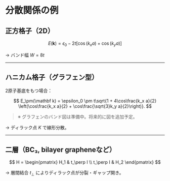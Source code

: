 # 分散関係の例

## 正方格子（2D）

$$
E(\mathbf k) = \epsilon_0 - 2t[\cos(k_x a) + \cos(k_y a)]
$$


→ バンド幅 $W = 8t$

---

## ハニカム格子（グラフェン型）

2原子基底をもつ場合：

$$
E_\pm(\mathbf k) = \epsilon_0 \pm t\sqrt{1 + 4\cos\frac{k_x a}{2}
            \left(\cos\frac{k_x a}{2} + \cos\frac{\sqrt{3}k_y a}{2}\right)}.
$$

> ※ グラフェンのバンド図は準備中。将来的に図を追加予定。

→ ディラック点 $K$ で線形分散。

---

## 二層（BC₃, bilayer grapheneなど）

$$
H =
\begin{pmatrix}
H_1 & t_\perp I \\
t_\perp I & H_2
\end{pmatrix}
$$

→ 層間結合 $t_\perp$ によりディラック点が分裂・ギャップ開き。
